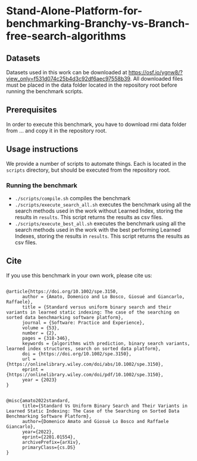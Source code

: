 # Stand-Alone-Platform-for-benchmarking-Branchy-vs-Branch-free-search-algorithms



## Datasets

Datasets used in this work can be downloaded at https://osf.io/ygnw8/?view_only=f531d074c25b4d3c92df6aec97558b39.
All downloaded files must be placed in the data folder located in the repository root before running the benchmark scripts.

## Prerequisites

In order to execute this benchmark, you have to download rmi data folder from ... and copy it in the repository root.

## Usage instructions

We provide a number of scripts to automate things. Each is located in the `scripts` directory, but should be executed from the repository root.

### Running the benchmark

* `./scripts/compile.sh` compiles the benchmark
* `./scripts/execute_search_all.sh` executes the benchmark using all the search methods used in the work without Learned Index, storing the results in `results`. This script returns the results as csv files.
* `./scripts/execute_best_all.sh` executes the benchmark using all the search methods used in the work with the best performing Learned Indexes, storing the results in `results`. This script returns the results as csv files.

## Cite

If you use this benchmark in your own work, please cite us:

```

@article{https://doi.org/10.1002/spe.3150,
      author = {Amato, Domenico and Lo Bosco, Giosué and Giancarlo, Raffaele},
      title = {Standard versus uniform binary search and their variants in learned static indexing: The case of the searching on sorted data benchmarking software platform},
      journal = {Software: Practice and Experience},
      volume = {53},
      number = {2},
      pages = {318-346},
      keywords = {algorithms with prediction, binary search variants, learned index structures, search on sorted data platform},
      doi = {https://doi.org/10.1002/spe.3150},
      url = {https://onlinelibrary.wiley.com/doi/abs/10.1002/spe.3150},
      eprint = {https://onlinelibrary.wiley.com/doi/pdf/10.1002/spe.3150},
      year = {2023}
}

```
```

@misc{amato2022standard,
      title={Standard Vs Uniform Binary Search and Their Variants in Learned Static Indexing: The Case of the Searching on Sorted Data Benchmarking Software Platform}, 
      author={Domenico Amato and Giosuè Lo Bosco and Raffaele Giancarlo},
      year={2022},
      eprint={2201.01554},
      archivePrefix={arXiv},
      primaryClass={cs.DS}
}

